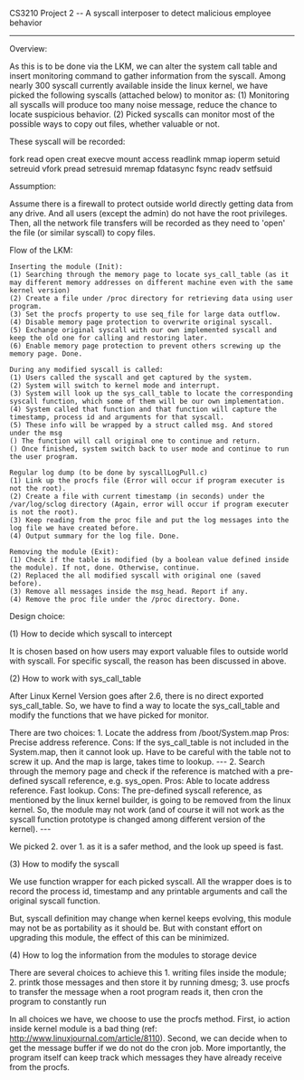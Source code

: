 CS3210 Project 2 -- A syscall interposer to detect malicious employee behavior

-------------------------------------

Overview:

As this is to be done via the LKM, we can alter the system call table and insert monitoring command to gather information from the syscall.
Among nearly 300 syscall currently available inside the linux kernel, we have picked the following syscalls (attached below) to monitor as:
(1) Monitoring all syscalls will produce too many noise message, reduce the chance to locate suspicious behavior.
(2) Picked syscalls can monitor most of the possible ways to copy out files, whether valuable or not.

These syscall will be recorded:

fork
read
open
creat
execve
mount
access
readlink
mmap
ioperm
setuid
setreuid
vfork
pread
setresuid
mremap
fdatasync
fsync
readv
setfsuid

Assumption:

Assume there is a firewall to protect outside world directly getting data from any drive. And all users (except the admin) do not have the root privileges. Then, all the network file transfers will be recorded as they need to 'open' the file (or similar syscall) to copy files.

Flow of the LKM:

	Inserting the module (Init):
	(1) Searching through the memory page to locate sys_call_table (as it may different memory addresses on different machine even with the same kernel version)
	(2) Create a file under /proc directory for retrieving data using user program.
	(3) Set the procfs property to use seq_file for large data outflow.
	(4) Disable memory page protection to overwrite original syscall.
	(5) Exchange original syscall with our own implemented syscall and keep the old one for calling and restoring later.
	(6) Enable memory page protection to prevent others screwing up the memory page. Done.

	During any modified syscall is called:
	(1) Users called the syscall and get captured by the system.
	(2) System will switch to kernel mode and interrupt.
	(3) System will look up the sys_call_table to locate the corresponding syscall function, which some of them will be our own implementation.
	(4) System called that function and that function will capture the timestamp, process id and arguments for that syscall.
	(5) These info will be wrapped by a struct called msg. And stored under the msg
	() The function will call original one to continue and return.
	() Once finished, system switch back to user mode and continue to run the user program.

	Regular log dump (to be done by syscallLogPull.c)
	(1) Link up the procfs file (Error will occur if program executer is not the root).
	(2) Create a file with current timestamp (in seconds) under the /var/log/sclog directory (Again, error will occur if program executer is not the root).
	(3) Keep reading from the proc file and put the log messages into the log file we have created before.
	(4) Output summary for the log file. Done.

	Removing the module (Exit):
	(1) Check if the table is modified (by a boolean value defined inside the module). If not, done. Otherwise, continue.
	(2) Replaced the all modified syscall with original one (saved before). 
	(3) Remove all messages inside the msg_head. Report if any. 
	(4) Remove the proc file under the /proc directory. Done.
	
Design choice:

(1) How to decide which syscall to intercept

It is chosen based on how users may export valuable files to outside world with syscall. For specific syscall, the reason has been discussed in above.

(2) How to work with sys_call_table

After Linux Kernel Version goes after 2.6, there is no direct exported sys_call_table. So, we have to find a way to locate the sys_call_table and modify the functions that we have picked for monitor.

There are two choices:
	1.	Locate the address from /boot/System.map
	Pros:
		Precise address reference.
	Cons:
		If the sys_call_table is not included in the System.map, then it cannot look up. Have to be careful with the table not to screw it up. And the map is large, takes time to lookup.
	---
	2.	Search through the memory page and check if the reference is matched with a pre-defined syscall reference, e.g. sys_open.
	Pros:
		Able to locate address reference. Fast lookup.
	Cons:
		The pre-defined syscall reference, as mentioned by the linux kernel builder, is going to be removed from the linux kernel. So, the module may not work (and of course it will not work as the syscall function prototype is changed among different version of the kernel).
	---
	
We picked 2. over 1. as it is a safer method, and the look up speed is fast.
	
(3) How to modify the syscall

We use function wrapper for each picked syscall. All the wrapper does is to record the process id, timestamp and any printable arguments and call the original syscall function.

But, syscall definition may change when kernel keeps evolving, this module may not be as portability as it should be. But with constant effort on upgrading this module, the effect of this can be minimized.

(4) How to log the information from the modules to storage device

There are several choices to achieve this
	1. writing files inside the module;
	2. printk those messages and then store it by running dmesg;
	3. use procfs to transfer the message when a root program reads it, then cron the program to constantly run

In all choices we have, we choose to use the procfs method. First, io action inside kernel module is a bad thing (ref: http://www.linuxjournal.com/article/8110). Second, we can decide when to get the message buffer if we do not do the cron job. More importantly, the program itself can keep track which messages they have already receive from the procfs.

